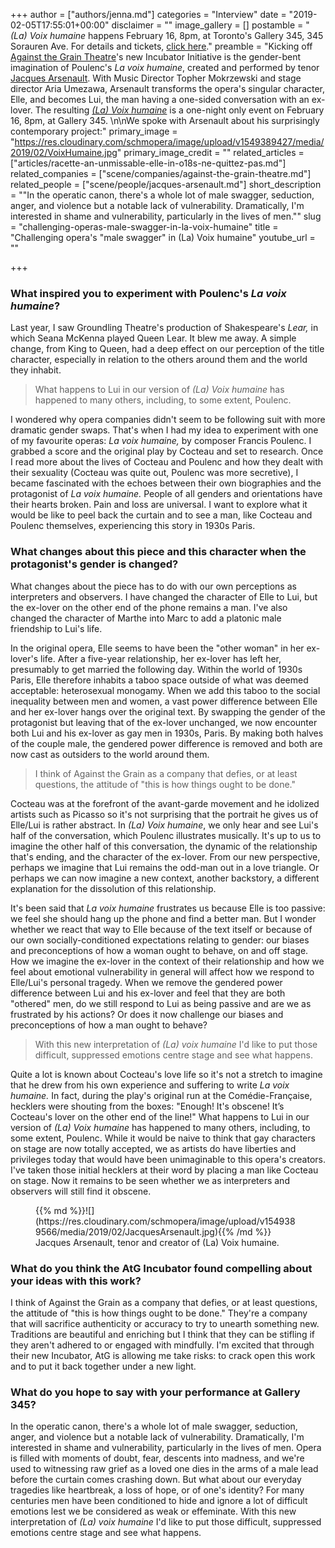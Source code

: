 +++
author = ["authors/jenna.md"]
categories = "Interview"
date = "2019-02-05T17:55:01+00:00"
disclaimer = ""
image_gallery = []
postamble = "_(La) Voix humaine_ happens February 16, 8pm, at Toronto's Gallery 345, 345 Sorauren Ave. For details and tickets, [click here](http://againstthegraintheatre.com/la-voix-humaine-3/)."
preamble = "Kicking off [Against the Grain Theatre](/scene/companies/against-the-grain-theatre/)'s new Incubator Initiative is the gender-bent imagination of Poulenc's _La voix humaine_, created and performed by tenor [Jacques Arsenault](/scene/people/jacques-arsenault/). With Music Director Topher Mokrzewski and stage director Aria Umezawa, Arsenault transforms the opera's singular character, Elle, and becomes Lui, the man having a one-sided conversation with an ex-lover. The resulting [_(La) Voix humaine_](http://againstthegraintheatre.com/la-voix-humaine-3/) is a one-night only event on February 16, 8pm, at Gallery 345. \n\nWe spoke with Arsenault about his surprisingly contemporary project:"
primary_image = "https://res.cloudinary.com/schmopera/image/upload/v1549389427/media/2019/02/VoixHumaine.jpg"
primary_image_credit = ""
related_articles = ["articles/racette-an-unmissable-elle-in-o18s-ne-quittez-pas.md"]
related_companies = ["scene/companies/against-the-grain-theatre.md"]
related_people = ["scene/people/jacques-arsenault.md"]
short_description = "\"In the operatic canon, there's a whole lot of male swagger, seduction, anger, and violence but a notable lack of vulnerability. Dramatically, I'm interested in shame and vulnerability, particularly in the lives of men.\""
slug = "challenging-operas-male-swagger-in-la-voix-humaine"
title = "Challenging opera's \"male swagger\" in (La) Voix humaine"
youtube_url = ""

+++
### What inspired you to experiment with Poulenc's _La voix humaine_?

Last year, I saw Groundling Theatre's production of Shakespeare's _Lear,_ in which Seana McKenna played Queen Lear. It blew me away. A simple change, from King to Queen, had a deep effect on our perception of the title character, especially in relation to the others around them and the world they inhabit.

>What happens to Lui in our version of _(La) Voix humaine_ has happened to many others, including, to some extent, Poulenc.

I wondered why opera companies didn't seem to be following suit with more dramatic gender swaps. That's when I had my idea to experiment with one of my favourite operas: _La voix humaine,_ by composer Francis Poulenc. I grabbed a score and the original play by Cocteau and set to research. Once I read more about the lives of Cocteau and Poulenc and how they dealt with their sexuality (Cocteau was quite out, Poulenc was more secretive), I became fascinated with the echoes between their own biographies and the protagonist of _La voix humaine._ People of all genders and orientations have their hearts broken. Pain and loss are universal. I want to explore what it would be like to peel back the curtain and to see a man, like Cocteau and Poulenc themselves, experiencing this story in 1930s Paris.

### What changes about this piece and this character when the protagonist's gender is changed?

What changes about the piece has to do with our own perceptions as interpreters and observers. I have changed the character of Elle to Lui, but the ex-lover on the other end of the phone remains a man. I've also changed the character of Marthe into Marc to add a platonic male friendship to Lui's life.

In the original opera, Elle seems to have been the "other woman" in her ex-lover's life. After a five-year relationship, her ex-lover has left her, presumably to get married the following day. Within the world of 1930s Paris, Elle therefore inhabits a taboo space outside of what was deemed acceptable: heterosexual monogamy. When we add this taboo to the social inequality between men and women, a vast power difference between Elle and her ex-lover hangs over the original text. By swapping the gender of the protagonist but leaving that of the ex-lover unchanged, we now encounter both Lui and his ex-lover as gay men in 1930s, Paris. By making both halves of the couple male, the gendered power difference is removed and both are now cast as outsiders to the world around them.

>I think of Against the Grain as a company that defies, or at least questions, the attitude of "this is how things ought to be done."

Cocteau was at the forefront of the avant-garde movement and he idolized artists such as Picasso so it's not surprising that the portrait he gives us of Elle/Lui is rather abstract. In _(La) Voix humaine_, we only hear and see Lui's half of the conversation, which Poulenc illustrates musically. It's up to us to imagine the other half of this conversation, the dynamic of the relationship that's ending, and the character of the ex-lover. From our new perspective, perhaps we imagine that Lui remains the odd-man out in a love triangle. Or perhaps we can now imagine a new context, another backstory, a different explanation for the dissolution of this relationship.

It's been said that _La voix humaine_ frustrates us because Elle is too passive: we feel she should hang up the phone and find a better man. But I wonder whether we react that way to Elle because of the text itself or because of our own socially-conditioned expectations relating to gender: our biases and preconceptions of how a woman ought to behave, on and off stage. How we imagine the ex-lover in the context of their relationship and how we feel about emotional vulnerability in general will affect how we respond to Elle/Lui's personal tragedy. When we remove the gendered power difference between Lui and his ex-lover and feel that they are both "othered" men, do we still respond to Lui as being passive and are we as frustrated by his actions? Or does it now challenge our biases and preconceptions of how a man ought to behave?

>With this new interpretation of _(La) voix humaine_ I'd like to put those difficult, suppressed emotions centre stage and see what happens.

Quite a lot is known about Cocteau's love life so it's not a stretch to imagine that he drew from his own experience and suffering to write _La voix humaine._ In fact, during the play's original run at the Comédie-Française, hecklers were shouting from the boxes: "Enough! It's obscene! It’s Cocteau's lover on the other end of the line!" What happens to Lui in our version of _(La) Voix humaine_ has happened to many others, including, to some extent, Poulenc. While it would be naive to think that gay characters on stage are now totally accepted, we as artists do have liberties and privileges today that would have been unimaginable to this opera's creators. I've taken those initial hecklers at their word by placing a man like Cocteau on stage. Now it remains to be seen whether we as interpreters and observers will still find it obscene.

<figure data-type="image">{{% md %}}![](https://res.cloudinary.com/schmopera/image/upload/v1549389566/media/2019/02/JacquesArsenault.jpg){{% /md %}}

<figcaption>Jacques Arsenault, tenor and creator of (La) Voix humaine.</figcaption>

</figure>

### What do you think the AtG Incubator found compelling about your ideas with this work?

I think of Against the Grain as a company that defies, or at least questions, the attitude of "this is how things ought to be done." They're a company that will sacrifice authenticity or accuracy to try to unearth something new. Traditions are beautiful and enriching but I think that they can be stifling if they aren't adhered to or engaged with mindfully. I'm excited that through their new Incubator, AtG is allowing me take risks: to crack open this work and to put it back together under a new light.

### What do you hope to say with your performance at Gallery 345?

In the operatic canon, there's a whole lot of male swagger, seduction, anger, and violence but a notable lack of vulnerability. Dramatically, I'm interested in shame and vulnerability, particularly in the lives of men. Opera is filled with moments of doubt, fear, descents into madness, and we're used to witnessing raw grief as a loved one dies in the arms of a male lead before the curtain comes crashing down. But what about our everyday tragedies like heartbreak, a loss of hope, or of one's identity? For many centuries men have been conditioned to hide and ignore a lot of difficult emotions lest we be considered as weak or effeminate. With this new interpretation of _(La) voix humaine_ I'd like to put those difficult, suppressed emotions centre stage and see what happens.